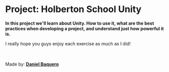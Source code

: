 <html>
<h1>Project: Holberton School Unity</h1>
<p><strong>In this project we'll learn about Unity. How to use it, what are the best practices when developing a project, and understand just how powerful it is.</strong></p>
<body>
<p>I really hope you guys enjoy each exercise as much as I did!</p>
</body>
<br>
<br>
<footer>Made by: <strong><a href="https://github.com/DanielBaquero28">Daniel Baquero</a></strong></footer>
</html>